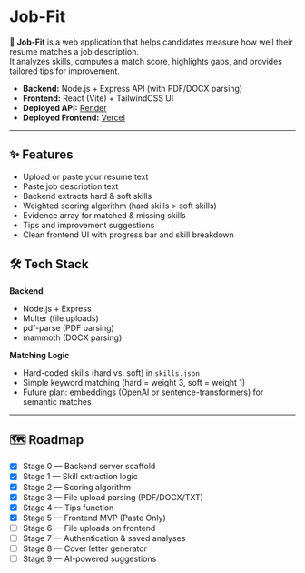 # Job-Fit

🚀 **Job-Fit** is a web application that helps candidates measure how well their resume matches a job description.  
It analyzes skills, computes a match score, highlights gaps, and provides tailored tips for improvement.  

- **Backend:** Node.js + Express API (with PDF/DOCX parsing)  
- **Frontend:** React (Vite) + TailwindCSS UI  
- **Deployed API:** [Render](https://job-fit-m5sz.onrender.com)  
- **Deployed Frontend:** [Vercel](https://job-fit-beta.vercel.app/)

---

## ✨ Features
- Upload or paste your resume text
- Paste job description text
- Backend extracts hard & soft skills
- Weighted scoring algorithm (hard skills > soft skills)
- Evidence array for matched & missing skills
- Tips and improvement suggestions
- Clean frontend UI with progress bar and skill breakdown

## 🛠️ Tech Stack
**Backend**
- Node.js + Express  
- Multer (file uploads)  
- pdf-parse (PDF parsing)  
- mammoth (DOCX parsing)  

**Matching Logic**
- Hard-coded skills (hard vs. soft) in `skills.json`  
- Simple keyword matching (hard = weight 3, soft = weight 1)  
- Future plan: embeddings (OpenAI or sentence-transformers) for semantic matches  

---

## 🗺️ Roadmap
- [x] Stage 0 — Backend server scaffold  
- [x] Stage 1 — Skill extraction logic  
- [x] Stage 2 — Scoring algorithm
- [x] Stage 3 — File upload parsing (PDF/DOCX/TXT)  
- [x] Stage 4 — Tips function  
- [x] Stage 5 — Frontend MVP (Paste Only)  
- [ ] Stage 6 — File uploads on frontend  
- [ ] Stage 7 — Authentication & saved analyses  
- [ ] Stage 8 — Cover letter generator
- [ ] Stage 9 — AI-powered suggestions